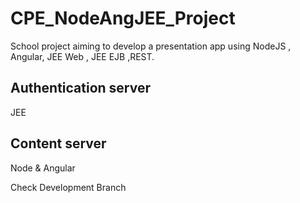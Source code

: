 # CPE_NodeAngJEE_Project
School project aiming to develop a presentation app using NodeJS , Angular, JEE Web , JEE EJB ,REST.

## Authentication server

JEE

## Content server

Node & Angular

Check Development Branch 
